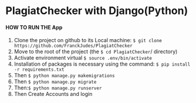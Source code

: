 # PlagiatChecker with  Django(Python) 


#### HOW TO RUN THE App

1. Clone the project on github to its Local machine: `$ git clone https://github.com/FranckJudes/PlagiatChecker`
2. Move to the root of the project (the `$ cd PlagiatChecker`/ directory)
3. Activate environment virtual `$ source .env/bin/activate`
4. Installation of packages is necessary using the command: `$ pip install -r requirements.txt`
5. Then `$ python manage.py makemigrations`
6. Then `$ python manage.py migrate`
7. Then:`$ python manage.py runserver`
8. Then Create Accounts and login 


